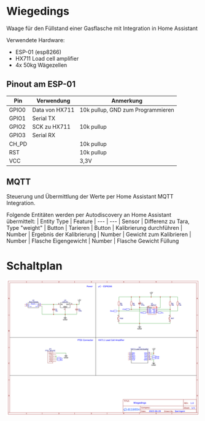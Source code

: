 # Wiegedings

Waage für den Füllstand einer Gasflasche mit Integration in Home Assistant

Verwendete Hardware:
- ESP-01 (esp8266)
- HX711 Load cell amplifier
- 4x 50kg Wägezellen

## Pinout am ESP-01
| Pin | Verwendung | Anmerkung |
| --- | --- | --- |
| GPIO0 | Data von HX711 | 10k pullup, GND zum Programmieren 
| GPIO1 | Serial TX |   
| GPIO2 | SCK zu HX711 | 10k pullup 
| GPIO3 | Serial RX |  
| CH_PD |  | 10k pullup
| RST |  | 10k pullup
| VCC |  | 3,3V


## MQTT
Steuerung und Übermittlung der Werte per Home Assistant MQTT Integration.

Folgende Entitäten werden per Autodiscovery an Home Assistant übermittelt:
| Entity Type | Feature
| --- | --- 
| Sensor | Differenz zu Tara, Type "weight"
| Button | Tarieren 
| Button | Kalibrierung durchführen
| Number | Ergebnis der Kalibrierung
| Number | Gewicht zum Kalibrieren
| Number | Flasche Eigengewicht
| Number | Flasche Gewicht Füllung

# Schaltplan

![Schaltplan](doc/Wiegedings_Schematics.png)